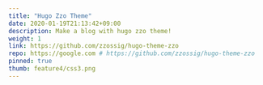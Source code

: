 ```yaml
---
title: "Hugo Zzo Theme"
date: 2020-01-19T21:13:42+09:00
description: Make a blog with hugo zzo theme!
weight: 1
link: https://github.com/zzossig/hugo-theme-zzo
repo: https://google.com # https://github.com/zzossig/hugo-theme-zzo
pinned: true
thumb: feature4/css3.png
---
```

